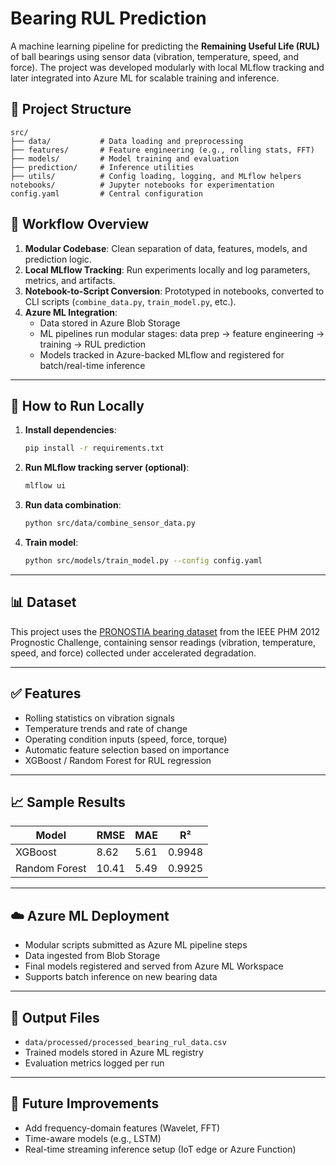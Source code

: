 

# Bearing RUL Prediction

A machine learning pipeline for predicting the **Remaining Useful Life (RUL)** of ball bearings using sensor data (vibration, temperature, speed, and force). The project was developed modularly with local MLflow tracking and later integrated into Azure ML for scalable training and inference.



## 🔧 Project Structure

```
src/
├── data/           # Data loading and preprocessing
├── features/       # Feature engineering (e.g., rolling stats, FFT)
├── models/         # Model training and evaluation
├── prediction/     # Inference utilities
├── utils/          # Config loading, logging, and MLflow helpers
notebooks/          # Jupyter notebooks for experimentation
config.yaml         # Central configuration
```



## 🧪 Workflow Overview

1. **Modular Codebase**: Clean separation of data, features, models, and prediction logic.
2. **Local MLflow Tracking**: Run experiments locally and log parameters, metrics, and artifacts.
3. **Notebook-to-Script Conversion**: Prototyped in notebooks, converted to CLI scripts (`combine_data.py`, `train_model.py`, etc.).
4. **Azure ML Integration**:
   - Data stored in Azure Blob Storage
   - ML pipelines run modular stages: data prep → feature engineering → training → RUL prediction
   - Models tracked in Azure-backed MLflow and registered for batch/real-time inference

---

## 🚀 How to Run Locally

1. **Install dependencies**:
   ```bash
   pip install -r requirements.txt
   ```

2. **Run MLflow tracking server (optional)**:
   ```bash
   mlflow ui
   ```

3. **Run data combination**:
   ```bash
   python src/data/combine_sensor_data.py
   ```

4. **Train model**:
   ```bash
   python src/models/train_model.py --config config.yaml
   ```

---

## 📊 Dataset

This project uses the [PRONOSTIA bearing dataset](https://www.femto-st.fr/en/Research-departments/AS2M/Software/PRONOSTIA) from the IEEE PHM 2012 Prognostic Challenge, containing sensor readings (vibration, temperature, speed, and force) collected under accelerated degradation.

---

## ✅ Features

- Rolling statistics on vibration signals
- Temperature trends and rate of change
- Operating condition inputs (speed, force, torque)
- Automatic feature selection based on importance
- XGBoost / Random Forest for RUL regression

---

## 📈 Sample Results

| Model           | RMSE   | MAE   | R²     |
|----------------|--------|-------|--------|
| XGBoost        | 8.62   | 5.61  | 0.9948 |
| Random Forest  | 10.41  | 5.49  | 0.9925 |

---

## ☁️ Azure ML Deployment

- Modular scripts submitted as Azure ML pipeline steps
- Data ingested from Blob Storage
- Final models registered and served from Azure ML Workspace
- Supports batch inference on new bearing data

---

## 📂 Output Files

- `data/processed/processed_bearing_rul_data.csv`
- Trained models stored in Azure ML registry
- Evaluation metrics logged per run

---

## 🧠 Future Improvements

- Add frequency-domain features (Wavelet, FFT)
- Time-aware models (e.g., LSTM)
- Real-time streaming inference setup (IoT edge or Azure Function)

